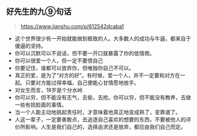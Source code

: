 ## 好先生的九⑨句话
> https://www.jianshu.com/p/612542dcaba1
- 这个世界很少有一开始就能做到极致的人。大多数人的成功与牛逼，都来自于傻逼的坚持。
- 你可以沉默可以不说话，但不要一开口就暴露了你的低情商。
- 你可以很爱一个人，但一定不要恨自己
- 你要记住，谁都可以放弃你，但唯独你自己不可以。
- 真正的爱，是为了“对方的好”。有时候，爱一个人，并不一定要和对方在一起。只要对方能过得幸福，自己便能心甘情愿地放手。
- 对女生而言，18岁是个分水岭
- 你可以穷，但不能没有志气，去偷，去抢。你可以穷，但不能没有教养，去做一些有损脸面的事情。
- 当一个人能主动地挑起责任时，才意味着他真正地变成熟了，变靠谱了。
- 人这一辈子，一定要勇敢点，去追逐自己喜欢的想要的东西，不要被他人的评价所影响。人生是我们自己的，选择追求还是放弃，都应由我们自己而定。

